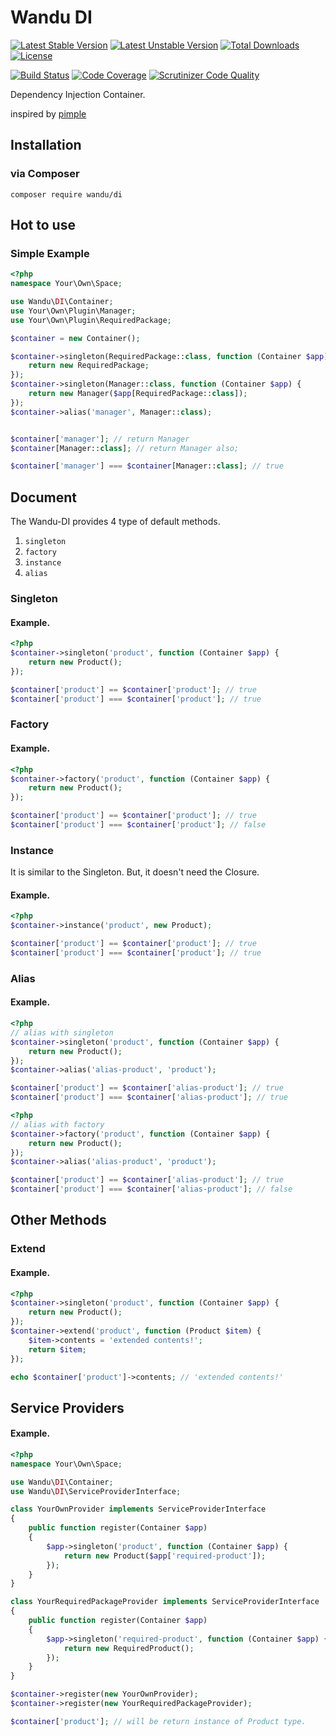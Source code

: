 Wandu DI
===

[![Latest Stable Version](https://poser.pugx.org/wandu/di/v/stable.svg)](https://packagist.org/packages/wandu/di)
[![Latest Unstable Version](https://poser.pugx.org/wandu/di/v/unstable.svg)](https://packagist.org/packages/wandu/di)
[![Total Downloads](https://poser.pugx.org/wandu/di/downloads.svg)](https://packagist.org/packages/wandu/di)
[![License](https://poser.pugx.org/wandu/di/license.svg)](https://packagist.org/packages/wandu/di)

[![Build Status](https://img.shields.io/travis/Wandu/DI/master.svg)](https://travis-ci.org/Wandu/DI)
[![Code Coverage](https://scrutinizer-ci.com/g/Wandu/DI/badges/coverage.png?b=master)](https://scrutinizer-ci.com/g/Wandu/DI/?branch=master)
[![Scrutinizer Code Quality](https://scrutinizer-ci.com/g/Wandu/DI/badges/quality-score.png?b=master)](https://scrutinizer-ci.com/g/Wandu/DI/?branch=master)

Dependency Injection Container.

inspired by [pimple](http://pimple.sensiolabs.org)

## Installation

### via Composer

`composer require wandu/di`

## Hot to use

### Simple Example

```php
<?php
namespace Your\Own\Space;

use Wandu\DI\Container;
use Your\Own\Plugin\Manager;
use Your\Own\Plugin\RequiredPackage;

$container = new Container();

$container->singleton(RequiredPackage::class, function (Container $app) {
    return new RequiredPackage;
});
$container->singleton(Manager::class, function (Container $app) {
    return new Manager($app[RequiredPackage::class]);
});
$container->alias('manager', Manager::class);


$container['manager']; // return Manager
$container[Manager::class]; // return Manager also;

$container['manager'] === $container[Manager::class]; // true

```

## Document

The Wandu-DI provides 4 type of default methods.

1. `singleton`
2. `factory`
3. `instance`
4. `alias`

### Singleton

#### Example.

```php
<?php
$container->singleton('product', function (Container $app) {
    return new Product();
});

$container['product'] == $container['product']; // true
$container['product'] === $container['product']; // true
```

### Factory

#### Example.

```php
<?php
$container->factory('product', function (Container $app) {
    return new Product();
});

$container['product'] == $container['product']; // true
$container['product'] === $container['product']; // false
```

### Instance

It is similar to the Singleton. But, it doesn't need the Closure.

#### Example.

```php
<?php
$container->instance('product', new Product);

$container['product'] == $container['product']; // true
$container['product'] === $container['product']; // true
```


### Alias

#### Example.

```php
<?php
// alias with singleton
$container->singleton('product', function (Container $app) {
    return new Product();
});
$container->alias('alias-product', 'product');

$container['product'] == $container['alias-product']; // true
$container['product'] === $container['alias-product']; // true
```

```php
<?php
// alias with factory
$container->factory('product', function (Container $app) {
    return new Product();
});
$container->alias('alias-product', 'product');

$container['product'] == $container['alias-product']; // true
$container['product'] === $container['alias-product']; // false
```

## Other Methods

### Extend

#### Example.

```php
<?php
$container->singleton('product', function (Container $app) {
    return new Product();
});
$container->extend('product', function (Product $item) {
    $item->contents = 'extended contents!';
    return $item;
});

echo $container['product']->contents; // 'extended contents!'
```

## Service Providers

#### Example.

```php
<?php
namespace Your\Own\Space;

use Wandu\DI\Container;
use Wandu\DI\ServiceProviderInterface;

class YourOwnProvider implements ServiceProviderInterface
{
    public function register(Container $app)
    {
        $app->singleton('product', function (Container $app) {
            return new Product($app['required-product']);
        });
    }
}

class YourRequiredPackageProvider implements ServiceProviderInterface
{
    public function register(Container $app)
    {
        $app->singleton('required-product', function (Container $app) {
            return new RequiredProduct();
        });
    }
}
```

```php
$container->register(new YourOwnProvider);
$container->register(new YourRequiredPackageProvider);

$container['product']; // will be return instance of Product type.
```

